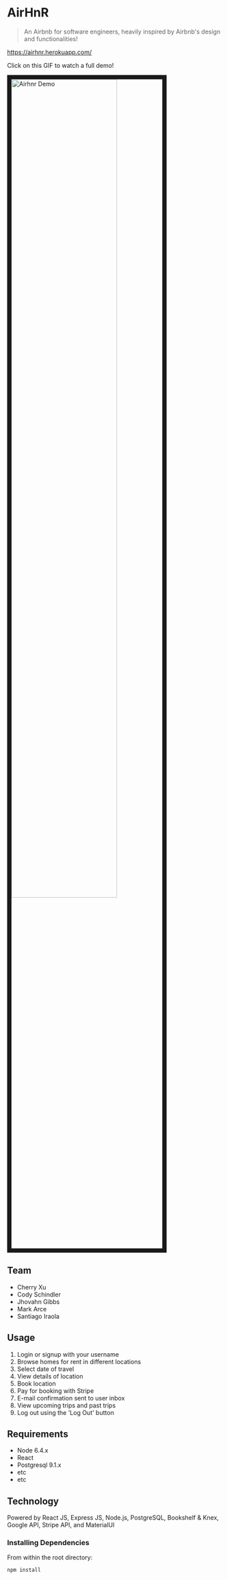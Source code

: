 # AirHnR

> An Airbnb for software engineers, heavily inspired by Airbnb's design and functionalities!

https://airhnr.herokuapp.com/

Click on this GIF to watch a full demo!

<a href="https://www.youtube.com/watch?v=FGRkHi5VPYQ"><img src="https://i.imgflip.com/26khbq.gif" title="Airhnr Demo" width="70%" border="10"/></a>

## Team

  - Cherry Xu
  - Cody Schindler
  - Jhovahn Gibbs
  - Mark Arce
  - Santiago Iraola

## Usage

1. Login or signup with your username
2. Browse homes for rent in different locations
3. Select date of travel
4. View details of location
5. Book location
5. Pay for booking with Stripe
6. E-mail confirmation sent to user inbox
7. View upcoming trips and past trips
9. Log out using the 'Log Out' button

## Requirements

- Node 6.4.x
- React
- Postgresql 9.1.x
- etc
- etc

## Technology

Powered by React JS, Express JS, Node.js, PostgreSQL, Bookshelf & Knex, Google API, Stripe API, and MaterialUI

### Installing Dependencies

From within the root directory:

```sh
npm install
```
